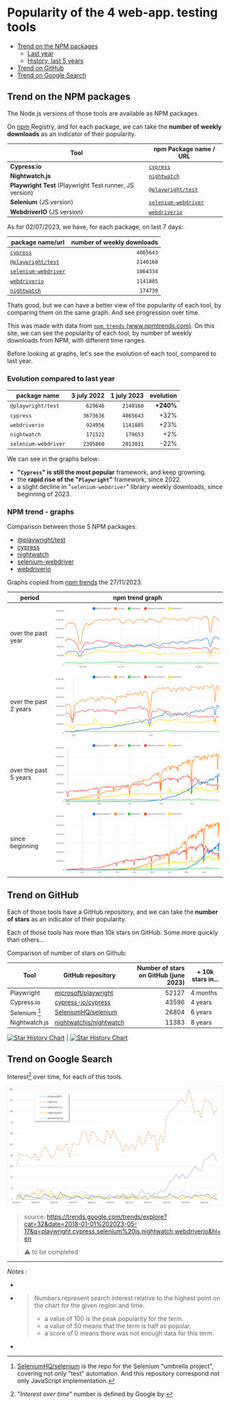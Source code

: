 
# Popularity of the 4 web-app. testing tools
 
  - [Trend on the NPM packages](#trend-on-the-npm-packages)
    - [Last year](#last-year)
    - [History, last 5 years](#history-last-5-years)
  - [Trend on GitHub](#trend-on-github)
  - [Trend on Google Search](#trend-on-google-search)


## Trend on the NPM packages

The Node.js versions of those tools are available as NPM packages. 

On [npm](https://www.npmjs.com) Registry, and for each package, we can take the **number of weekly downloads** as an indicator of their popularity.


| Tool                                                     | npm Package name / URL                                                   |
| -------------------------------------------------------- | ------------------------------------------------------------------------ |
| **Cypress.io**                                           | [`cypress`](https://www.npmjs.com/package/cypress)                       |
| **Nightwatch.js**                                        | [`nightwatch`](https://www.npmjs.com/package/nightwatch)                 |
| **Playwright Test** (Playwright Test runner, JS version) | [`@playwright/test`](https://www.npmjs.com/package/@playwright/test)     |
| **Selenium** (JS version)                                | [`selenium-webdriver`](https://www.npmjs.com/package/selenium-webdriver) |
| **WebdriverIO** (JS version)                             | [`webdriverio`](https://www.npmjs.com/package/webdriverio)               |

As for 02/07/2023, we have, for each package, on last 7 days:

| package name/url                                                         | number of weekly downloads |
| ------------------------------------------------------------------------ | -------------------------: |
| [`cypress`](https://www.npmjs.com/package/cypress)                       |                  `4865643` |
| [`@playwright/test`](https://www.npmjs.com/package/@playwright/test)     |                  `2140160` |
| [`selenium-webdriver`](https://www.npmjs.com/package/selenium-webdriver) |                  `1864334` |
| [`webdriverio`](https://www.npmjs.com/package/webdriverio)               |                  `1141885` |
| [`nightwatch`](https://www.npmjs.com/package/nightwatch)                 |                   `174739` |


Thats good, but we can have a better view of the popularity of each tool, by comparing them on the same graph. And see progression over time.

This was made with data from [`npm trends` (www.npmtrends.com)](https://www.npmtrends.com/@playwright/test-vs-cypress-vs-nightwatch-vs-selenium-webdriver).
On this site, we can see the popularity of each tool, by number of weekly downloads from NPM, with different time ranges. 

Before looking at graphs, let's see the evolution of each tool, compared to last year.

### Evolution compared to last year

| package name         | 3 july 2022 | 1 july 2023 | evolution |
| -------------------- | ----------: | ----------: | --------: |
| `@playwright/test`   |    `629646` |   `2140160` | **+240%** |
| `cypress`            |   `3673636` |   `4865643` |      +32% |
| `webdriverio`        |    `924956` |   `1141885` |      +23% |
| `nightwatch`         |    `171522` |    `179653` |       +2% |
| `selenium-webdriver` |   `2395860` |   `2013031` |      -22% |

 
We can see in the graphs below:
- **"`Cypress`" is still the most popular** framework, and keep growning.
- the **rapid rise of the "`Playwright`"** framework, since 2022.
- a slight decline in "`selenium-webdriver`" librairy weekly downloads, since beginning of 2023.

### NPM trend - graphs

Comparison between those 5  NPM packages: 
- [@playwright/test](https://www.npmjs.com/package/@playwright/test)
- [cypress](https://www.npmjs.com/package/cypress)
- [nightwatch](https://www.npmjs.com/package/nightwatch)
- [selenium-webdriver](https://www.npmjs.com/package/selenium-webdriver)
- [webdriverio](https://www.npmjs.com/package/webdriverio)

Graphs copied from [npm trends](https://www.npmtrends.com/@playwright/test-vs-cypress-vs-nightwatch-vs-selenium-webdriver-vs-webdriverio) the 27/11/2023.

| period                | npm trend graph                                                                                                 |
| --------------------- | --------------------------------------------------------------------------------------------------------------- |
| over the past year    | ![1 Year](../img/300/NPMtrends-playwrighttest.cypress.nightwatch.selenium-webdriver.webdriverio-1_Year.png)     |
| over the past 2 years | ![2 Years](../img/300/NPMtrends-playwrighttest.cypress.nightwatch.selenium-webdriver.webdriverio-2_Years.png)   |
| over the past 5 years | ![5 Years](../img/300/NPMtrends-playwrighttest.cypress.nightwatch.selenium-webdriver.webdriverio-5_Years.png)   |
| since beginning       | ![All time](../img/300/NPMtrends-playwrighttest.cypress.nightwatch.selenium-webdriver.webdriverio-All_time.png) |


 
## Trend on GitHub

Each of those tools have a GitHub repository, and we can take the **number of stars** as an indicator of their popularity.

Each of those tools has more than 10k stars on GitHub. Some more quickly than others...


Comparison of number of stars on Github:

| Tool          | GitHub repository                                                     | Number of stars on GitHub (june 2023) | + 10k stars in... |
| ------------- | --------------------------------------------------------------------- | ------------------------------------: | ----------------- |
| Playwright    | [microsoft/playwright](https://github.com/microsoft/playwright)       |                                 52127 | 4 months          |
| Cypress.io    | [cypress-io/cypress](https://github.com/cypress-io/cypress)           |                                 43596 | 4 years           |
| Selenium [^3] | [SeleniumHQ/selenium](https://github.com/SeleniumHQ/selenium)         |                                 26804 | 6 years           |
| Nightwatch.js | [nightwatchjs/nightwatch](https://github.com/nightwatchjs/nightwatch) |                                 11383 | 8 years           |

 [![Star History Chart](https://api.star-history.com/svg?repos=microsoft/playwright,SeleniumHQ/selenium,cypress-io/cypress,nightwatchjs/nightwatch&type=Timeline)](https://star-history.com/#microsoft/playwright&SeleniumHQ/selenium&cypress-io/cypress&nightwatchjs/nightwatch&Timeline) | [![Star History Chart](https://api.star-history.com/svg?repos=microsoft/playwright,SeleniumHQ/selenium,cypress-io/cypress,nightwatchjs/nightwatch&type=Date)](https://star-history.com/#microsoft/playwright&SeleniumHQ/selenium&cypress-io/cypress&nightwatchjs/nightwatch&Date) 


## Trend on Google Search

Interest[^2] over time, for each of this tools.

![](../img/300/google-trend-2018-now.png)

> source: https://trends.google.com/trends/explore?cat=32&date=2018-01-01%202023-05-17&q=playwright,cypress,selenium%20js,nightwatch,webdriverio&hl=en

> ⚠️ to be completed

----


_Notes :_

- [^1]:  30/04/13, cf. https://npmtrends.com/cypress-vs-nightwatch-vs-playwright-vs-selenium-webdriver
- [^2]: "_Interest over time_" number is defined by Google by: 
  > Numbers represent search interest relative to the highest point on the chart for the given region and time.
  > - a value of 100 is the peak popularity for the term. 
  > - a value of 50 means that the term is half as popular. 
  > - a score of 0 means there was not enough data for this term.
- [^3]: [SeleniumHQ/selenium](https://github.com/SeleniumHQ/selenium) is the repo for the Selenium "umbrella project", covering not only "test" automation. And this repository correspond not only JavaScript implementation. 
